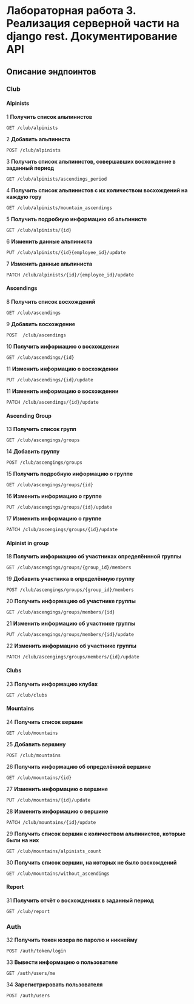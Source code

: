 # Лабораторная работа 3. Реализация серверной части на django rest. Документирование API

## Описание эндпоинтов
### Club
#### Alpinists
1 **Получить список альпинистов**
```
GET /club/alpinists
```

2 **Добавить альпиниста**

```
POST /club/alpinists
```
3 **Получить список альпинистов, совершавших восхождение в заданный период**
```
GET /club/alpinists/ascendings_period
```
4 **Получить список альпинистов с их количеством восхождений на каждую гору**
```
GET /club/alpinists/mountain_ascendings
```
5 **Получить подробную информацию об альпинисте**
```
GET /club/alpinists/{id}
```
6 **Изменить данные альпиниста**
```
PUT /club/alpinists/{id}{employee_id}/update
```
7 **Изменить данные альпиниста**
```
PATCH /club/alpinists/{id}/{employee_id}/update
```
#### Ascendings
8 **Получить список восхождений**
```
GET /club/ascendings
```
9 **Добавить восхождение**
```
POST  /club/ascendings
```
10 **Получить информацию о восхождении**
```
GET /club/ascendings/{id}
```
11 **Изменить информацию о восхождении**
```
PUT /club/ascendings/{id}/update
```
11 **Изменить информацию о восхождении**
```
PATCH /club/ascendings/{id}/update
```
#### Ascending Group
13 **Получить список групп**
```
GET /club/ascengings/groups
```
14 **Добавить группу**
```
POST /club/ascengings/groups
```
15 **Получить подробную информацию о группе**
```
GET /club/ascengings/groups/{id}
```
16 **Изменить информацию о группе**
```
PUT /club/ascengings/groups/{id}/update
```
17 **Изменить информацию о группе**
```
PATCH /club/ascengings/groups/{id}/update
```
#### Alpinist in group
18 **Получить информацию об участниках определённной группы**
```
GET /club/ascengings/groups/{group_id}/members
```
19 **Добавить участника в определённую группу**
```
POST /club/ascengings/groups/{group_id}/members
```
20 **Получить информацию об участнике группы**
```
GET /club/ascengings/groups/members/{id}
```
21 **Изменить информацию об участнике группы**
```
PUT /club/ascengings/groups/members/{id}/update
```
22 **Изменить информацию об участнике группы**
```
PATCH /club/ascengings/groups/members/{id}/update
```
#### Clubs
23 **Получить информацию клубах**
```
GET /club/clubs
```
#### Mountains
24 **Получить список вершин**
```
GET /club/mountains
```
25 **Добавить вершину**
```
POST /club/mountains
```
26 **Получить информацию об определённой вершине**
```
GET /club/mountains/{id}
```
27 **Изменить информацию о вершине**
```
PUT /club/mountains/{id}/update
```
28 **Изменить информацию о вершине**
```
PATCH /club/mountains/{id}/update
```
29 **Получить список вершин с количеством альпинистов, которые были на них**
```
GET /club/mountains/alpinists_count
```
30 **Получить список вершин, на которых не было восхождений**
```
GET /club/mountains/without_ascendings
```
#### Report
31 **Получить отчёт о восхождениях в заданный период**
```
GET /club/report
```
### Auth
32 **Получить токен юзера по паролю и никнейму**
```
POST /auth/token/login
```
33 **Вывести информацию о пользователе**
```
GET /auth/users/me
```
34 **Зарегистрировать пользователя**
```
POST /auth/users
```


